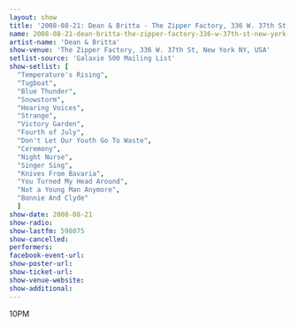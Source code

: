 ```yaml
---
layout: show
title: '2008-08-21: Dean & Britta - The Zipper Factory, 336 W. 37th St, New York NY, USA'
name: 2008-08-21-dean-britta-the-zipper-factory-336-w-37th-st-new-york-ny-usa
artist-name: 'Dean & Britta'
show-venue: 'The Zipper Factory, 336 W. 37th St, New York NY, USA'
setlist-source: 'Galaxie 500 Mailing List'
show-setlist: [
  "Temperature's Rising",
  "Tugboat",
  "Blue Thunder",
  "Snowstorm",
  "Hearing Voices",
  "Strange",
  "Victory Garden",
  "Fourth of July",
  "Don't Let Our Youth Go To Waste",
  "Ceremony",
  "Night Nurse",
  "Singer Sing",
  "Knives From Bavaria",
  "You Turned My Head Around",
  "Not a Young Man Anymore",
  "Bonnie And Clyde"
  ]
show-date: 2008-08-21
show-radio: 
show-lastfm: 598075
show-cancelled: 
performers: 
facebook-event-url: 
show-poster-url: 
show-ticket-url: 
show-venue-website: 
show-additional: 
---
```


10PM